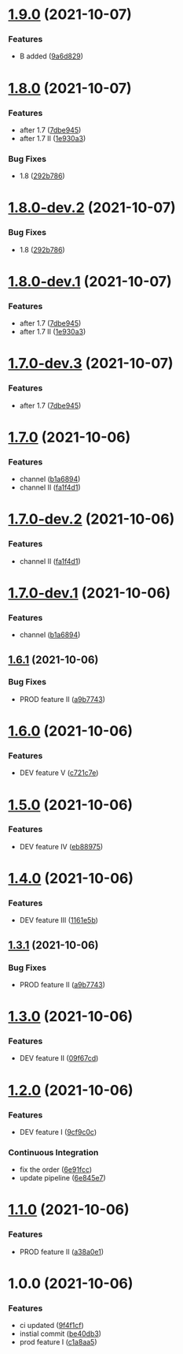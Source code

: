 # [1.9.0](https://github.com/ahmedloai/semantic-release-test-2/compare/v1.8.0...v1.9.0) (2021-10-07)
### Features
* B added ([9a6d829](https://github.com/ahmedloai/semantic-release-test-2/commit/9a6d829228ffdfc1f611ed817f77ebb56368f5e0))

# [1.8.0](https://github.com/ahmedloai/semantic-release-test-2/compare/v1.7.0...v1.8.0) (2021-10-07)
### Features
* after 1.7 ([7dbe945](https://github.com/ahmedloai/semantic-release-test-2/commit/7dbe9450cd8222a5af54d25342940e779b5fece8))
* after 1.7 II ([1e930a3](https://github.com/ahmedloai/semantic-release-test-2/commit/1e930a3587c29b444a37b87a30c233a4e8632d0f))
### Bug Fixes
*  1.8 ([292b786](https://github.com/ahmedloai/semantic-release-test-2/commit/292b786205dcd6dcf4838d9d13603db38abf1d77))

# [1.8.0-dev.2](https://github.com/ahmedloai/semantic-release-test-2/compare/v1.8.0-dev.1...v1.8.0-dev.2) (2021-10-07)
### Bug Fixes
*  1.8 ([292b786](https://github.com/ahmedloai/semantic-release-test-2/commit/292b786205dcd6dcf4838d9d13603db38abf1d77))

# [1.8.0-dev.1](https://github.com/ahmedloai/semantic-release-test-2/compare/v1.7.0...v1.8.0-dev.1) (2021-10-07)
### Features
* after 1.7 ([7dbe945](https://github.com/ahmedloai/semantic-release-test-2/commit/7dbe9450cd8222a5af54d25342940e779b5fece8))
* after 1.7 II ([1e930a3](https://github.com/ahmedloai/semantic-release-test-2/commit/1e930a3587c29b444a37b87a30c233a4e8632d0f))

# [1.7.0-dev.3](https://github.com/ahmedloai/semantic-release-test-2/compare/v1.7.0-dev.2...v1.7.0-dev.3) (2021-10-07)
### Features
* after 1.7 ([7dbe945](https://github.com/ahmedloai/semantic-release-test-2/commit/7dbe9450cd8222a5af54d25342940e779b5fece8))
# [1.7.0](https://github.com/ahmedloai/semantic-release-test-2/compare/v1.6.1...v1.7.0) (2021-10-06)
### Features
* channel ([b1a6894](https://github.com/ahmedloai/semantic-release-test-2/commit/b1a6894c7cdbb2b987d9ac70fe13080a184e65af))
* channel II ([fa1f4d1](https://github.com/ahmedloai/semantic-release-test-2/commit/fa1f4d1df97f720de3bd8daa82de38b691357232))

# [1.7.0-dev.2](https://github.com/ahmedloai/semantic-release-test-2/compare/v1.7.0-dev.1...v1.7.0-dev.2) (2021-10-06)
### Features
* channel II ([fa1f4d1](https://github.com/ahmedloai/semantic-release-test-2/commit/fa1f4d1df97f720de3bd8daa82de38b691357232))

# [1.7.0-dev.1](https://github.com/ahmedloai/semantic-release-test-2/compare/v1.6.1...v1.7.0-dev.1) (2021-10-06)
### Features
* channel ([b1a6894](https://github.com/ahmedloai/semantic-release-test-2/commit/b1a6894c7cdbb2b987d9ac70fe13080a184e65af))

## [1.6.1](https://github.com/ahmedloai/semantic-release-test-2/compare/v1.6.0...v1.6.1) (2021-10-06)
### Bug Fixes
* PROD feature II ([a9b7743](https://github.com/ahmedloai/semantic-release-test-2/commit/a9b7743fac3e67e5ce8bb70cf963351dad16502d))

# [1.6.0](https://github.com/ahmedloai/semantic-release-test-2/compare/v1.5.0...v1.6.0) (2021-10-06)
### Features
* DEV feature V ([c721c7e](https://github.com/ahmedloai/semantic-release-test-2/commit/c721c7eb7be68dd00e9073c0b81350a129a9dcae))

# [1.5.0](https://github.com/ahmedloai/semantic-release-test-2/compare/v1.4.0...v1.5.0) (2021-10-06)
### Features
* DEV feature IV ([eb88975](https://github.com/ahmedloai/semantic-release-test-2/commit/eb889751f7f246247c5727b6452d0f7a3035bf68))

# [1.4.0](https://github.com/ahmedloai/semantic-release-test-2/compare/v1.3.0...v1.4.0) (2021-10-06)
### Features
* DEV feature III ([1161e5b](https://github.com/ahmedloai/semantic-release-test-2/commit/1161e5b9e840fccec767aa93c38d8ed7373a29eb))
## [1.3.1](https://github.com/ahmedloai/semantic-release-test-2/compare/v1.3.0...v1.3.1) (2021-10-06)
### Bug Fixes
* PROD feature II ([a9b7743](https://github.com/ahmedloai/semantic-release-test-2/commit/a9b7743fac3e67e5ce8bb70cf963351dad16502d))

# [1.3.0](https://github.com/ahmedloai/semantic-release-test-2/compare/v1.2.0...v1.3.0) (2021-10-06)
### Features
* DEV feature II ([09f67cd](https://github.com/ahmedloai/semantic-release-test-2/commit/09f67cdd25aeb3af86fd36e97d90e9208ffdf630))

# [1.2.0](https://github.com/ahmedloai/semantic-release-test-2/compare/v1.1.0...v1.2.0) (2021-10-06)
### Features
* DEV feature I ([9cf9c0c](https://github.com/ahmedloai/semantic-release-test-2/commit/9cf9c0c18ea2c20a1337253904b80f0176095472))
### Continuous Integration
* fix the order ([6e91fcc](https://github.com/ahmedloai/semantic-release-test-2/commit/6e91fcc06633af7388a2affdf8a15dd37788ce49))
* update pipeline ([6e845e7](https://github.com/ahmedloai/semantic-release-test-2/commit/6e845e7c3133f1f300e73d4e263006903b282603))

# [1.1.0](https://github.com/ahmedloai/semantic-release-test-2/compare/v1.0.0...v1.1.0) (2021-10-06)
### Features
* PROD feature II ([a38a0e1](https://github.com/ahmedloai/semantic-release-test-2/commit/a38a0e1c5cc58dfcf143a0b0e3e9697903c7dea3))

# 1.0.0 (2021-10-06)
### Features
* ci updated ([9f4f1cf](https://github.com/ahmedloai/semantic-release-test-2/commit/9f4f1cff41ec49794b559842e40f4d629d768265))
* instial commit ([be40db3](https://github.com/ahmedloai/semantic-release-test-2/commit/be40db392c4d425c34edc9a9619451d72a8e4df1))
* prod feature I ([c1a8aa5](https://github.com/ahmedloai/semantic-release-test-2/commit/c1a8aa5a9b03f8c450fd83f0d7f985d627c81a3a))
